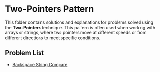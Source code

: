 # Two-Pointers Pattern

This folder contains solutions and explanations for problems solved using the **Two-Pointers** technique. This pattern is often used when working with arrays or strings, 
where two pointers move at different speeds or from different directions to meet specific conditions.

## Problem List

- [Backspace String Compare](https://leetcode.com/problems/backspace-string-compare/description/?envType=problem-list-v2&envId=xfwsaf47)
  
